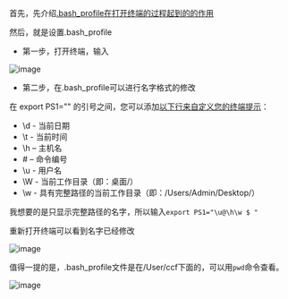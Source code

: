 首先，先介绍[.bash_profile在打开终端的过程起到的的作用](https://github.com/ccfisme/Mac-and-Linux-directory-structure/blob/%EF%BD%9E%E4%B8%8B%E7%9A%84bash_profile%E5%B9%B2%E4%BB%80%E4%B9%88%E7%94%A8%E7%9A%84%EF%BC%9F/README.md)

然后，就是设置.bash_profile  


* 第一步，打开终端，输入  

![image](https://user-images.githubusercontent.com/74129445/142339202-86d1b02d-6aeb-43b8-946d-3737fbc89798.png)  

* 第二步，在.bash_profile可以进行名字格式的修改 

在 export PS1="" 的引号之间，您可以添加[以下行来自定义您的终端提示](http://osxdaily.com/2006/12/11/how-to-customize-your-terminal-prompt/)：  


* \d - 当前日期
* \t - 当前时间
* \h – 主机名
* \# – 命令编号
* \u - 用户名
* \W - 当前工作目录（即：桌面/）
* \w - 具有完整路径的当前工作目录（即：/Users/Admin/Desktop/） 

我想要的是只显示完整路径的名字，所以输入`export PS1="\u@\h\w $ "`  

重新打开终端可以看到名字已经修改  

![image](https://user-images.githubusercontent.com/74129445/142339934-f188c0db-b86e-474b-bc1a-e1a4be600319.png)  

值得一提的是，.bash_profile文件是在/User/ccf下面的，可以用`pwd`命令查看。

![image](https://user-images.githubusercontent.com/74129445/142340106-e89ad684-8673-4d74-8b11-bc3011f24e63.png)

